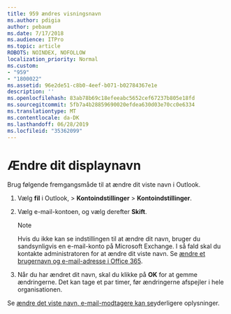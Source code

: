 ```yaml
---
title: 959 ændres visningsnavn
ms.author: pdigia
author: pebaum
ms.date: 7/17/2018
ms.audience: ITPro
ms.topic: article
ROBOTS: NOINDEX, NOFOLLOW
localization_priority: Normal
ms.custom:
- "959"
- "1800022"
ms.assetid: 96e2de51-c8b0-4eef-b071-b02784367e1e
description: ''
ms.openlocfilehash: 83ab78b69c18efeeabc5652cef67237b805e18fd
ms.sourcegitcommit: 5fb7a4b28859690020efdea630d03e70cc0e6334
ms.translationtype: MT
ms.contentlocale: da-DK
ms.lasthandoff: 06/28/2019
ms.locfileid: "35362099"
---
```

# <a name="change-your-display-name"></a>Ændre dit displaynavn
  
Brug følgende fremgangsmåde til at ændre dit viste navn i Outlook.
  
1. Vælg **fil** i Outlook, \> **Kontoindstillinger** \> **Kontoindstillinger**.

2. Vælg e-mail-kontoen, og vælg derefter **Skift**.

    > [!NOTE]
    > Hvis du ikke kan se indstillingen til at ændre dit navn, bruger du sandsynligvis en e-mail-konto på Microsoft Exchange. I så fald skal du kontakte administratoren for at ændre dit viste navn. Se [ændre et brugernavn og e-mail-adresse i Office 365](https://support.office.com/article/fb5ac074-e203-4e1f-9843-b9d1a3e03297.aspx).
  
3. Når du har ændret dit navn, skal du klikke på **OK** for at gemme ændringerne. Det kan tage et par timer, før ændringerne afspejler i hele organisationen.

Se [ændre det viste navn, e-mail-modtagere kan se](https://support.office.com/article/2b53331a-ba2a-4803-88dc-ac9fe376c8a9.aspx)yderligere oplysninger.
  